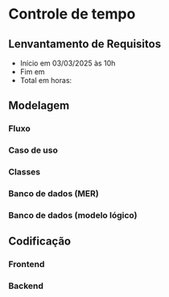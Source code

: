 # Controle de tempo

## Lenvantamento de Requisitos
- Início em 03/03/2025 às 10h
- Fim em 
- Total em horas: 

## Modelagem
### Fluxo
### Caso de uso
### Classes
### Banco de dados (MER)
### Banco de dados (modelo lógico)

## Codificação
### Frontend
### Backend
 